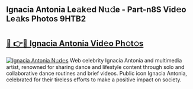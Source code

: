 ## Ignacia Antonia Le𝚊k𝚎d N𝚞𝚍e - Part-n8S Vid𝚎o Le𝚊ks Photos 9HTB2

# <h2><a href="http://fbeuf8.evod.top/?m=Ignacia+Antonia">🔗 👉🔴 Ignacia Antonia Vid𝚎o Ph𝚘t𝚘s</a></h2>

[![Ignacia Antonia N𝚞d𝚎s](https://i.imgur.com/8V9OHl7.gif)](http://fbeuf8.evod.top/?m=Ignacia+Antonia)
Web celebrity Ignacia Antonia and multimedia artist, renowned for sharing dance and lifestyle content through solo and collaborative dance routines and brief videos. Public icon Ignacia Antonia, celebrated for their tireless efforts to make a positive impact on society. 
